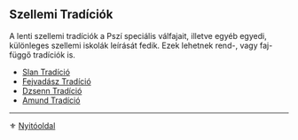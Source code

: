## Szellemi Tradíciók

A lenti szellemi tradíciók a Pszí speciális válfajait, illetve egyéb egyedi, különleges szellemi iskolák leírását fedik. Ezek lehetnek rend-, vagy faj-függő tradíciók is.

- [Slan Tradíció](053_01_slan_tradicio.md)
- [Fejvadász Tradíció](053_02_fejvadasz_tradicio.md)
- [Dzsenn Tradíció](053_03_dzsenn_tradicio.md)
- [Amund Tradíció](053_04_amund_tradicio.md)

---

⚜️ [Nyitóoldal](start.md)
